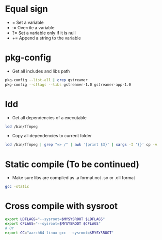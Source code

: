 Equal sign
=====
*  = Set a variable
* := Overrite a variable
* ?= Set a variable only if it is null
* += Append a string to the variable

pkg-config
=====
* Get all includes and libs path
```sh
pkg-config --list-all | grep gstreamer
pkg-config --cflags --libs gstreamer-1.0 gstreamer-app-1.0
```

ldd
====
* Get all dependencies of a executable
```sh
ldd /bin/ffmpeg
```
* Copy all dependencies to current folder
```sh
ldd /bin/ffmpeg | grep "=> /" | awk '{print $3}' | xargs -I '{}' cp -v '{}' .
```

Static compile (To be continued)
=====
* Make sure libs are compiled as .a format not .so or .dll format
```sh
gcc -static
```

Cross compile with sysroot
=====
```sh
export LDFLAGS="--sysroot=$MYSYSROOT $LDFLAGS"
export CFLAGS="--sysroot=$MYSYSROOT $CFLAGS"
# Or
export CC="aarch64-linux-gcc --sysroot=$MYSYSROOT"
```
